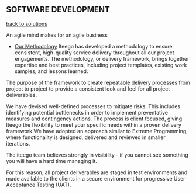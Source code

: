 ## SOFTWARE DEVELOPMENT

[back to solutions](..)

An agile mind makes for an agile business

* [Our Methodology](#)
Iteego has developed a methodology to ensure consistent, high-quality service delivery throughout all our project engagements. The methodology, or delivery framework, brings together expertise and best practices, including project templates, existing work samples, and lessons learned.

The purpose of the framework to create repeatable delivery processes from project to project to provide a consistent look and feel for all project deliverables.

We have devised well-defined processes to mitigate risks. This includes identifying potential bottlenecks in order to implement preventative measures and contingency actions. The process is client focused, giving Iteego the flexibility to meet your specific needs within
a proven delivery framework.We have adopted an approach similar to Extreme Programming, where functionality is designed, delivered and reviewed in smaller iterations.

The iteego team believes strongly in visibility - if you cannot see something you will have a hard time managing it.

For this reason, all project deliverables are staged in test environments and made available to the clients in a secure environment for progressive User Acceptance Testing (UAT).